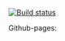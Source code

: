 [![Build status](https://ci.appveyor.com/api/projects/status/3qigxvga8f0yn1yq?svg=true)](https://ci.appveyor.com/project/la-chispa/ahj-3-goblin-game-yarn)

Github-pages: 